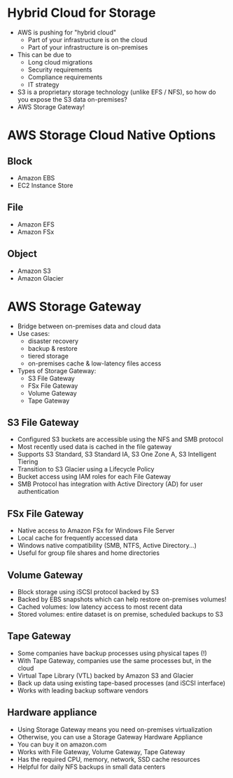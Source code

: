 # Hybrid Cloud for Storage

- AWS is pushing for "hybrid cloud"
  - Part of your infrastructure is on the cloud
  - Part of your infrastructure is on-premises
- This can be due to
  - Long cloud migrations
  - Security requirements
  - Compliance requirements
  - IT strategy
- S3 is a proprietary storage technology (unlike EFS / NFS), so how do you expose the S3 data on-premises?
- AWS Storage Gateway!

# AWS Storage Cloud Native Options

## Block

- Amazon EBS
- EC2 Instance Store

## File

- Amazon EFS
- Amazon FSx

## Object

- Amazon S3
- Amazon Glacier

# AWS Storage Gateway

- Bridge between on-premises data and cloud data
- Use cases:
  - disaster recovery
  - backup & restore
  - tiered storage
  - on-premises cache & low-latency files access
- Types of Storage Gateway:
  - S3 File Gateway
  - FSx File Gateway
  - Volume Gateway
  - Tape Gateway

## S3 File Gateway

- Configured S3 buckets are accessible using the NFS and SMB protocol
- Most recently used data is cached in the file gateway
- Supports S3 Standard, S3 Standard IA, S3 One Zone A, S3 Intelligent Tiering
- Transition to S3 Glacier using a Lifecycle Policy
- Bucket access using IAM roles for each File Gateway
- SMB Protocol has integration with Active Directory (AD) for user authentication

## FSx File Gateway

- Native access to Amazon FSx for Windows File Server
- Local cache for frequently accessed data
- Windows native compatibility (SMB, NTFS, Active Directory...)
- Useful for group file shares and home directories

## Volume Gateway

- Block storage using iSCSI protocol backed by S3
- Backed by EBS snapshots which can help restore on-premises volumes!
- Cached volumes: low latency access to most recent data
- Stored volumes: entire dataset is on premise, scheduled backups to S3

## Tape Gateway

- Some companies have backup processes using physical tapes (!)
- With Tape Gateway, companies use the same processes but, in the cloud
- Virtual Tape Library (VTL) backed by Amazon S3 and Glacier
- Back up data using existing tape-based processes (and iSCSI interface)
- Works with leading backup software vendors

## Hardware appliance

- Using Storage Gateway means you need on-premises virtualization
- Otherwise, you can use a Storage Gateway Hardware Appliance
- You can buy it on amazon.com
- Works with File Gateway, Volume Gateway, Tape Gateway
- Has the required CPU, memory, network, SSD cache resources
- Helpful for daily NFS backups in small data centers
